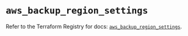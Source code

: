 # `aws_backup_region_settings`

Refer to the Terraform Registry for docs: [`aws_backup_region_settings`](https://registry.terraform.io/providers/hashicorp/aws/4.54.0/docs/resources/backup_region_settings).
